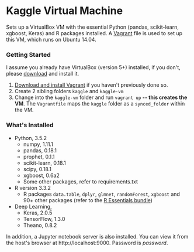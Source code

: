 Kaggle Virtual Machine
================================
Sets up a VirtualBox VM with the essential Python (pandas, scikit-learn, xgboost, Keras) and R packages installed.
A [Vagrant](https://www.vagrantup.com/) file is used to set up this VM, which runs on Ubuntu 14.04.

### Getting Started
I assume you already have VirtualBox (version 5+) installed, if you don't, please [download](https://www.virtualbox.org/wiki/Downloads) and install it.

1. [Download and install Vagrant](http://www.vagrantup.com/downloads.html) if you haven't previously done so.
2. Create 2 sibling folders `kaggle` and `kaggle-vm`
3. Change into the `kaggle-vm` folder and run `vagrant up` **-- this creates the VM**. The `Vagrantfile` maps the `kaggle` folder as a `synced_folder` within the VM.

### What's Installed

- Python, 3.5.2
  - numpy, 1.11.1
  - pandas, 0.18.1
  - prophet, 0.1.1
  - scikit-learn, 0.18.1
  - scipy, 0.18.1
  - xgboost, 0.6a2
  - Some other packages, refer to requirements.txt
- R version 3.3.2
  - R packages `data.table`, `dplyr`, `glmnet`, `randomForest`, `xgboost` and 90+ other packages (refer to the [R Essentials bundle](https://docs.continuum.io/anaconda/r-language-pkg-docs#r-essentials-bundle))
- Deep Learning,
  - Keras, 2.0.5
  - TensorFlow, 1.3.0
  - Theano, 0.8.2

In addition, a Jupyter notebook server is also installed. You can view it from the host's browser at http://localhost:9000. Password is *password*.
